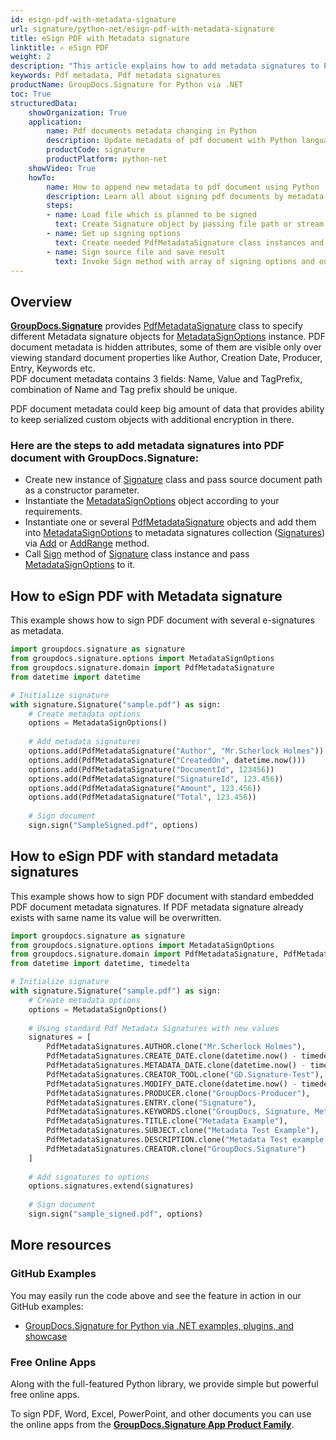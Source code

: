 ```yaml
---
id: esign-pdf-with-metadata-signature
url: signature/python-net/esign-pdf-with-metadata-signature
title: eSign PDF with Metadata signature
linktitle: ✍️ eSign PDF
weight: 2
description: "This article explains how to add metadata signatures to PDF document meta info layer with GroupDocs.Signature"
keywords: Pdf metadata, Pdf metadata signatures
productName: GroupDocs.Signature for Python via .NET
toc: True
structuredData:
    showOrganization: True
    application:    
        name: Pdf documents metadata changing in Python    
        description: Update metadata of pdf document with Python language by GroupDocs.Signature for Python via .NET APIs
        productCode: signature
        productPlatform: python-net 
    showVideo: True
    howTo:
        name: How to append new metadata to pdf document using Python 
        description: Learn all about signing pdf documents by metadata and Python
        steps:
        - name: Load file which is planned to be signed
          text: Create Signature object by passing file path or stream as a constructor parameter.
        - name: Set up signing options 
          text: Create needed PdfMetadataSignature class instances and add them to array.
        - name: Sign source file and save result 
          text: Invoke Sign method with array of signing options and output file path or stream.
---
```

## Overview
[**GroupDocs.Signature**](https://products.groupdocs.com/signature/python-net) provides [PdfMetadataSignature](https://reference.groupdocs.com/signature/python-net/groupdocs.signature.domain/pdfmetadatasignature) class to specify different Metadata signature objects for [MetadataSignOptions](https://reference.groupdocs.com/signature/python-net/groupdocs.signature.options/metadatasignoptions) instance.
PDF document metadata is hidden attributes, some of them are visible only over viewing standard document properties like Author, Creation Date, Producer, Entry, Keywords etc.  
PDF document metadata contains 3 fields: Name, Value and TagPrefix, combination of Name and Tag prefix should be unique.

PDF document metadata could keep big amount of data that provides ability to keep serialized custom objects with additional encryption in there. 

### Here are the steps to add metadata signatures into PDF document with GroupDocs.Signature:

* Create new instance of [Signature](https://reference.groupdocs.com/signature/python-net/groupdocs.signature/signature) class and pass source document path as a constructor parameter.
* Instantiate the [MetadataSignOptions](https://reference.groupdocs.com/signature/python-net/groupdocs.signature.options/metadatasignoptions) object according to your requirements.
* Instantiate one or several [PdfMetadataSignature](https://reference.groupdocs.com/signature/python-net/groupdocs.signature.domain/pdfmetadatasignature) objects and add them into [MetadataSignOptions](https://reference.groupdocs.com/signature/python-net/groupdocs.signature.options/metadatasignoptions) to metadata signatures collection ([Signatures](https://reference.groupdocs.com/signature/python-net/groupdocs.signature.options/metadatasignoptions/signatures)) via [Add](https://reference.groupdocs.com/signature/python-net/groupdocs.signature.domain/metadatasignaturecollection/add) or [AddRange](https://reference.groupdocs.com/signature/python-net/groupdocs.signature.domain/metadatasignaturecollection/addrange) method.
* Call [Sign](https://reference.groupdocs.com/signature/python-net/groupdocs.signature/signature/sign/) method of [Signature](https://reference.groupdocs.com/signature/python-net/groupdocs.signature/signature) class instance and pass [MetadataSignOptions](https://reference.groupdocs.com/signature/python-net/groupdocs.signature.options/metadatasignoptions) to it.

## How to eSign PDF with Metadata signature

This example shows how to sign PDF document with several e-signatures as metadata.

```python
import groupdocs.signature as signature
from groupdocs.signature.options import MetadataSignOptions
from groupdocs.signature.domain import PdfMetadataSignature
from datetime import datetime

# Initialize signature
with signature.Signature("sample.pdf") as sign:
    # Create metadata options
    options = MetadataSignOptions()
    
    # Add metadata signatures
    options.add(PdfMetadataSignature("Author", "Mr.Scherlock Holmes"))  # String value
    options.add(PdfMetadataSignature("CreatedOn", datetime.now()))      # DateTime values
    options.add(PdfMetadataSignature("DocumentId", 123456))            # Integer value
    options.add(PdfMetadataSignature("SignatureId", 123.456))          # Double value
    options.add(PdfMetadataSignature("Amount", 123.456))               # Decimal value
    options.add(PdfMetadataSignature("Total", 123.456))                # Float value
    
    # Sign document
    sign.sign("SampleSigned.pdf", options)
```

## How to eSign PDF with standard metadata signatures

This example shows how to sign PDF document with standard embedded PDF document metadata signatures. If PDF metadata signature already exists with same name its value will be overwritten.

```python
import groupdocs.signature as signature
from groupdocs.signature.options import MetadataSignOptions
from groupdocs.signature.domain import PdfMetadataSignature, PdfMetadataSignatures
from datetime import datetime, timedelta

# Initialize signature
with signature.Signature("sample.pdf") as sign:
    # Create metadata options
    options = MetadataSignOptions()
    
    # Using standard Pdf Metadata Signatures with new values
    signatures = [
        PdfMetadataSignatures.AUTHOR.clone("Mr.Scherlock Holmes"),
        PdfMetadataSignatures.CREATE_DATE.clone(datetime.now() - timedelta(days=1)),
        PdfMetadataSignatures.METADATA_DATE.clone(datetime.now() - timedelta(days=2)),
        PdfMetadataSignatures.CREATOR_TOOL.clone("GD.Signature-Test"),
        PdfMetadataSignatures.MODIFY_DATE.clone(datetime.now() - timedelta(days=13)),
        PdfMetadataSignatures.PRODUCER.clone("GroupDocs-Producer"),
        PdfMetadataSignatures.ENTRY.clone("Signature"),
        PdfMetadataSignatures.KEYWORDS.clone("GroupDocs, Signature, Metadata, Creation Tool"),
        PdfMetadataSignatures.TITLE.clone("Metadata Example"),
        PdfMetadataSignatures.SUBJECT.clone("Metadata Test Example"),
        PdfMetadataSignatures.DESCRIPTION.clone("Metadata Test example description"),
        PdfMetadataSignatures.CREATOR.clone("GroupDocs.Signature")
    ]
    
    # Add signatures to options
    options.signatures.extend(signatures)
    
    # Sign document
    sign.sign("sample_signed.pdf", options)
```

## More resources

### GitHub Examples

You may easily run the code above and see the feature in action in our GitHub examples:

* [GroupDocs.Signature for Python via .NET examples, plugins, and showcase](https://github.com/groupdocs-signature/GroupDocs.Signature-for-Python-via-.NET)

### Free Online Apps

Along with the full-featured Python library, we provide simple but powerful free online apps.

To sign PDF, Word, Excel, PowerPoint, and other documents you can use the online apps from the **[GroupDocs.Signature App Product Family](https://products.groupdocs.app/signature/family)**.